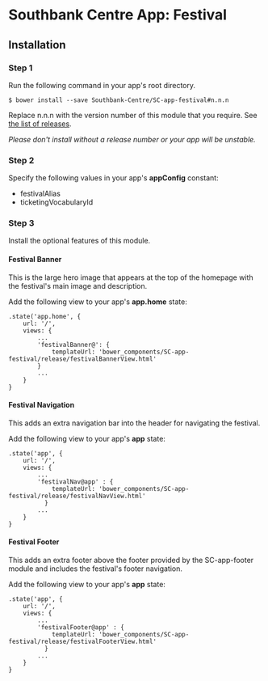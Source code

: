 # Southbank Centre App: Festival

## Installation

### Step 1
Run the following command in your app's root directory.

    $ bower install --save Southbank-Centre/SC-app-festival#n.n.n

Replace n.n.n with the version number of this module that you require. See [the list of releases](https://github.com/Southbank-Centre/SC-app-festival/releases).

*Please don't install without a release number or your app will be unstable.*

### Step 2
Specify the following values in your app's **appConfig** constant:

- festivalAlias
- ticketingVocabularyId

### Step 3

Install the optional features of this module.

#### Festival Banner

This is the large hero image that appears at the top of the homepage with the festival's main image and description.

Add the following view to your app's **app.home** state:

	.state('app.home', {
        url: '/',
        views: {
            ...
            'festivalBanner@': {
                templateUrl: 'bower_components/SC-app-festival/release/festivalBannerView.html'
            }
            ...
        }
    }
    
#### Festival Navigation

This adds an extra navigation bar into the header for navigating the festival.

Add the following view to your app's **app** state:

    .state('app', {
        url: '/',
        views: {
            ...
            'festivalNav@app' : {
                templateUrl: 'bower_components/SC-app-festival/release/festivalNavView.html'
              }
            ...
        }
    }
    
#### Festival Footer

This adds an extra footer above the footer provided by the SC-app-footer module and includes the festival's footer navigation.

Add the following view to your app's **app** state:

    .state('app', {
        url: '/',
        views: {
            ...
            'festivalFooter@app' : {
                templateUrl: 'bower_components/SC-app-festival/release/festivalFooterView.html'
              }
            ...
        }
    }